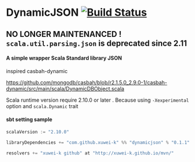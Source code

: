 # DynamicJSON [![Build Status](https://secure.travis-ci.org/xuwei-k/dynamicjson.png)](http://travis-ci.org/xuwei-k/dynamicjson)


## NO LONGER MAINTENANCED ! `scala.util.parsing.json` is deprecated since 2.11


#### A simple wrapper Scala Standard library JSON

inspired casbah-dynamic

https://github.com/mongodb/casbah/blob/r2.1.5.0_2.9.0-1/casbah-dynamic/src/main/scala/DynamicDBObject.scala

Scala runtime version require 2.10.0 or later . 
Because using `-Xexperimental` option and `scala.Dynamic` trait

#### sbt setting sample

```scala
scalaVersion := "2.10.0"

libraryDependencies += "com.github.xuwei-k" %% "dynamicjson" % "0.1.1" 

resolvers += "xuwei-k github" at "http://xuwei-k.github.io/mvn/"
```


